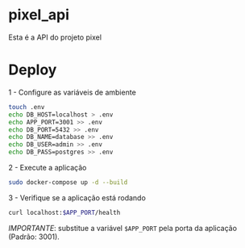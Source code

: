 # pixel_api

Esta é a API do projeto pixel

# Deploy

1 - Configure as variáveis de ambiente

```bash
touch .env
echo DB_HOST=localhost > .env
echo APP_PORT=3001 >> .env
echo DB_PORT=5432 >> .env
echo DB_NAME=database >> .env
echo DB_USER=admin >> .env
echo DB_PASS=postgres >> .env
```

2 - Execute a aplicação

```bash
sudo docker-compose up -d --build
```

3 - Verifique se a aplicação está rodando

```bash
curl localhost:$APP_PORT/health
```

_IMPORTANTE_: substitue a variável `$APP_PORT` pela porta da aplicação (Padrão: 3001).
